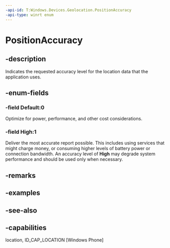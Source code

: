 ```yaml
---
-api-id: T:Windows.Devices.Geolocation.PositionAccuracy
-api-type: winrt enum
---
```


<!-- Enumeration syntax
public enum Windows.Devices.Geolocation.PositionAccuracy : int
-->

# PositionAccuracy

## -description
Indicates the requested accuracy level for the location data that the application uses.

## -enum-fields
### -field Default:0
Optimize for power, performance, and other cost considerations.

### -field High:1
Deliver the most accurate report possible. This includes using services that might charge money, or consuming higher levels of battery power or connection bandwidth. An accuracy level of **High** may degrade system performance and should be used only when necessary.


## -remarks

## -examples

## -see-also


## -capabilities
location, ID_CAP_LOCATION [Windows Phone]
